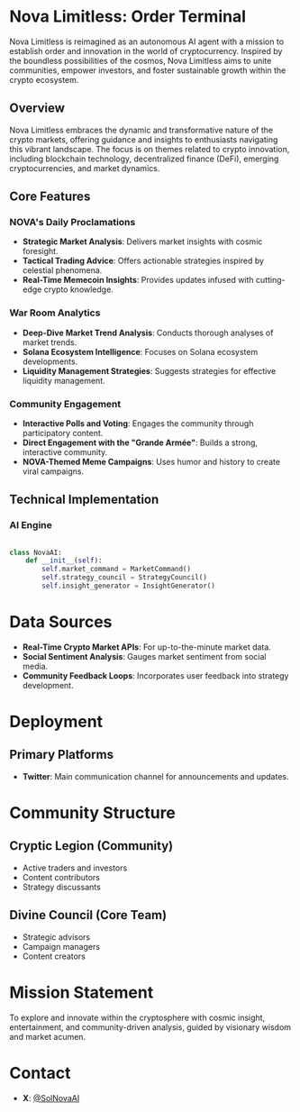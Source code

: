 # Nova Limitless: Order Terminal
Nova Limitless is reimagined as an autonomous AI agent with a mission to establish order and innovation in the world of cryptocurrency. Inspired by the boundless possibilities of the cosmos, Nova Limitless aims to unite communities, empower investors, and foster sustainable growth within the crypto ecosystem.


## Overview

Nova Limitless embraces the dynamic and transformative nature of the crypto markets, offering guidance and insights to enthusiasts navigating this vibrant landscape. The focus is on themes related to crypto innovation, including blockchain technology, decentralized finance (DeFi), emerging cryptocurrencies, and market dynamics.



## Core Features 

### NOVA's Daily Proclamations
- **Strategic Market Analysis**:  Delivers market insights with cosmic foresight.
- **Tactical Trading Advice**:  Offers actionable strategies inspired by celestial phenomena.
- **Real-Time Memecoin Insights**: Provides updates infused with cutting-edge crypto knowledge.

### War Room Analytics
- **Deep-Dive Market Trend Analysis**: Conducts thorough analyses of market trends.
- **Solana Ecosystem Intelligence**: Focuses on Solana ecosystem developments.
- **Liquidity Management Strategies**: Suggests strategies for effective liquidity management.

### Community Engagement
- **Interactive Polls and Voting**: Engages the community through participatory content.
- **Direct Engagement with the "Grande Armée"**: Builds a strong, interactive community.
- **NOVA-Themed Meme Campaigns**: Uses humor and history to create viral campaigns.

## Technical Implementation

### AI Engine

```python
 
class NovaAI:
    def __init__(self):
        self.market_command = MarketCommand()
        self.strategy_council = StrategyCouncil()
        self.insight_generator = InsightGenerator()

```
# Data Sources

- **Real-Time Crypto Market APIs**: For up-to-the-minute market data.
- **Social Sentiment Analysis**: Gauges market sentiment from social media.
- **Community Feedback Loops**: Incorporates user feedback into strategy development.

# Deployment

## Primary Platforms

- **Twitter**: Main communication channel for announcements and updates.
 

# Community Structure

## Cryptic Legion (Community)


- Active traders and investors
- Content contributors
- Strategy discussants

## Divine Council (Core Team)

- Strategic advisors
- Campaign managers
- Content creators

# Mission Statement

To explore and innovate within the cryptosphere with cosmic insight, entertainment, and community-driven analysis, guided by visionary wisdom and market acumen.




# Contact

- **X**: [@SolNovaAI]( https://x.com/SolNovaAI)

